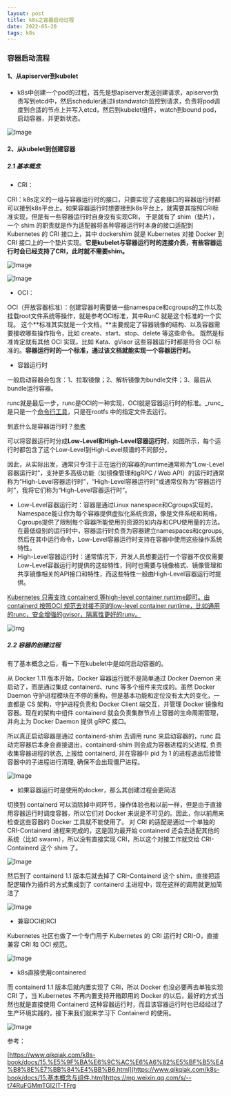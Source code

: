 ```yaml
---
layout: post
title: k8s之容器启动过程
date: 2022-05-20
tags: k8s   
---
```


### 容器启动流程

#### 1、从apiserver到kubelet

- k8s中创建一个pod的过程，首先是想apiserver发送创建请求，apiserver负责写到etcd中，然后scheduler通过listandwatch监控到请求，负责将pod调度到合适的节点上并写入etcd，然后到kubelet组件，watch到bound pod，启动容器，并更新状态。

![Image](https://Lzhang-hub.github.io/images/posts/k8s/Image.png)

#### 2、从kubelet到创建容器

##### 2.1 基本概念

- CRI：

CRI：k8s定义的一组与容器运行时的接口，只要实现了这套接口的容器运行时都可以接到k8s平台上。如果容器运行时想要接到k8s平台上，就需要其按照CRI标准实现，但是有一些容器运行时自身没有实现CRI， 于是就有了 shim（垫片）， 一个 shim 的职责就是作为适配器将各种容器运行时本身的接口适配到 Kubernetes 的 CRI 接口上，其中 dockershim 就是 Kubernetes 对接 Docker 到 CRI 接口上的一个垫片实现。**它是kubelet与容器运行时的连接介质，有些容器运行时会已经支持了CRI，此时就不需要shim。**

![Image](https://Lzhang-hub.github.io/images/posts/k8s/Image-1652926490747.png)

![Image](https://Lzhang-hub.github.io/images/posts/k8s/Image-1652926495919.png)

- OCI：

OCI（开放容器标准）：创建容器时需要做一些namespace和cgroups的工作以及挂载root文件系统等操作，就是参考OCI标准，其中RunC 就是这个标准的一个实现。 这个**标准其实就是一个文档，**主要规定了容器镜像的结构、以及容器需要接收哪些操作指令，比如 create、start、stop、delete 等这些命令。 既然是标准肯定就有其他 OCI 实现，比如 Kata、gVisor 这些容器运行时都是符合 OCI 标准的。**容器运行时的一个标准，通过该文档就能实现一个容器运行时。**

- 容器运行时

一般启动容器会包含：1、拉取镜像；2、解析镜像为bundle文件；3、最后从bundle运行容器。

runc就是最后一步，runc是OCI的一种实现，OCI就是容器运行时的标准。_runc_是只是一个[命令行工具](https://cloud.tencent.com/product/cli?from=10680)，只是在rootfs 中的指定文件去运行。

到底什么是容器运行时？[参考 ](https://cloud.tencent.com/developer/article/1895805)

可以将容器运行时分成**Low-Level和High-Level容器运行时**，如图所示，每个运行时都包含了这个Low-Level到High-Level频谱的不同部分。

因此，从实际出发，通常只专注于正在运行的容器的runtime通常称为“Low-Level容器运行时”，支持更多高级功能（如镜像管理和gRPC / Web API）的运行时通常称为“High-Level容器运行时”，“High-Level容器运行时”或通常仅称为“容器运行时”，我将它们称为“High-Level容器运行时”。

- Low-Level容器运行时：容器是通过Linux nanespace和Cgroups实现的，Namespace能让你为每个容器提供虚拟化系统资源，像是文件系统和网络，Cgroups提供了限制每个容器所能使用的资源的如内存和CPU使用量的方法。在最低级别的运行时中，容器运行时负责为容器建立namespaces和cgroups,然后在其中运行命令，Low-Level容器运行时支持在容器中使用这些操作系统特性。
- High-Level容器运行时：通常情况下，开发人员想要运行一个容器不仅仅需要Low-Level容器运行时提供的这些特性，同时也需要与镜像格式、镜像管理和共享镜像相关的API接口和特性，而这些特性一般由High-Level容器运行时提供。

<u>Kubernetes 只需支持 containerd 等high-level container runtime即可。由containerd 按照OCI 规范去对接不同的low-level container runtime，比如通用的runc，安全增强的gvisor，隔离性更好的runv。</u>

![img](https://Lzhang-hub.github.io/images/posts/k8s/4eae9fb171f1e07dbf3d73be4154ae68.png)

##### 2.2 容器的创建过程

有了基本概念之后，看一下在kubelet中是如何启动容器的。

从 Docker 1.11 版本开始，Docker 容器运行就不是简单通过 Docker Daemon 来启动了，而是通过集成 containerd、runc 等多个组件来完成的。虽然 Docker Daemon 守护进程模块在不停的重构，但是基本功能和定位没有太大的变化，一直都是 CS 架构，守护进程负责和 Docker Client 端交互，并管理 Docker 镜像和容器。现在的架构中组件 containerd 就会负责集群节点上容器的生命周期管理，并向上为 Docker Daemon 提供 gRPC 接口。

所以真正启动容器是通过 containerd-shim 去调用 runc 来启动容器的，runc 启动完容器后本身会直接退出，containerd-shim 则会成为容器进程的父进程, 负责收集容器进程的状态, 上报给 containerd, 并在容器中 pid 为 1 的进程退出后接管容器中的子进程进行清理, 确保不会出现僵尸进程。

![Image](https://Lzhang-hub.github.io/images/posts/k8s/Image-1652926545531.png)



- 如果容器运行时是使用的docker，那么其创建过程会更简洁

切换到 containerd 可以消除掉中间环节，操作体验也和以前一样，但是由于直接用容器运行时调度容器，所以它们对 Docker 来说是不可见的。因此，你以前用来检查这些容器的 Docker 工具就不能使用了。 对 CRI 的适配是通过一个单独的 CRI-Containerd 进程来完成的，这是因为最开始 containerd 还会去适配其他的系统（比如 swarm），所以没有直接实现 CRI，所以这个对接工作就交给 CRI-Containerd 这个 shim 了。

![Image](https://Lzhang-hub.github.io/images/posts/k8s/Image-1652926561821.png)

然后到了 containerd 1.1 版本后就去掉了 CRI-Containerd 这个 shim，直接把适配逻辑作为插件的方式集成到了 containerd 主进程中，现在这样的调用就更加简洁了

![Image](https://Lzhang-hub.github.io/images/posts/k8s/Image-1652926574334.png)



- 兼容OCI和RCI

 Kubernetes 社区也做了一个专门用于 Kubernetes 的 CRI 运行时 CRI-O，直接兼容 CRI 和 OCI 规范。

![Image](https://Lzhang-hub.github.io/images/posts/k8s/Image-1652926596931.png)

- k8s直接使用containered

而 containerd 1.1 版本后就内置实现了 CRI，所以 Docker 也没必要再去单独实现 CRI 了，当 Kubernetes 不再内置支持开箱即用的 Docker 的以后，最好的方式当然也就是直接使用 Containerd 这种容器运行时，而且该容器运行时也已经经过了生产环境实践的，接下来我们就来学习下 Containerd 的使用。

![Image](https://Lzhang-hub.github.io/images/posts/k8s/Image-1652926639821.png)



参考：

[https://www.qikqiak.com/k8s-book/docs/15.%E5%9F%BA%E6%9C%AC%E6%A6%82%E5%BF%B5%E4%B8%8E%E7%BB%84%E4%BB%B6.html](https://www.qikqiak.com/k8s-book/docs/15.基本概念与组件.html)https://mp.weixin.qq.com/s/--t74RuFGMmTGl2IT-TFrg